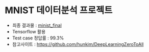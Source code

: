 # MNIST 데이터분석 프로젝트
- 최종 결과물 : [minist_final](https://github.com/Yumai-K/MyProject/blob/master/MNIST/minist_final.ipynb)
- Tensorflow 활용
- Test case 정답률 : 99.3%
- 참고사이트 : https://github.com/hunkim/DeepLearningZeroToAll
